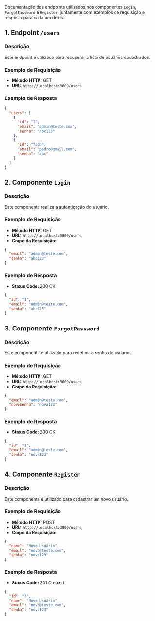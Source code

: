 Documentação dos endpoints utilizados nos componentes `Login`, `ForgotPassword` e `Register`, juntamente com exemplos de requisição e resposta para cada um deles.

## 1. Endpoint `/users`

### Descrição
Este endpoint é utilizado para recuperar a lista de usuários cadastrados.

### Exemplo de Requisição
- **Método HTTP:** GET
- **URL:** `http://localhost:3000/users`

### Exemplo de Resposta
```json
{
  "users": [
    {
      "id": "1",
      "email": "admin@teste.com",
      "senha": "abc123"
    },
    {
      "id": "751b",
      "email": "pedro@gmail.com",
      "senha": "abc"
    }
  ]
}
```

## 2. Componente `Login`

### Descrição
Este componente realiza a autenticação do usuário.

### Exemplo de Requisição
- **Método HTTP:** GET
- **URL:** `http://localhost:3000/users`
- **Corpo da Requisição:**
```json
{
  "email": "admin@teste.com",
  "senha": "abc123"
}
```

### Exemplo de Resposta
- **Status Code:** 200 OK
```json
{
  "id": "1",
  "email": "admin@teste.com",
  "senha": "abc123"
}
```

## 3. Componente `ForgotPassword`

### Descrição
Este componente é utilizado para redefinir a senha do usuário.

### Exemplo de Requisição
- **Método HTTP:** GET
- **URL:** `http://localhost:3000/users`
- **Corpo da Requisição:**
```json
{
  "email": "admin@teste.com",
  "novaSenha": "nova123"
}
```

### Exemplo de Resposta
- **Status Code:** 200 OK
```json
{
  "id": "1",
  "email": "admin@teste.com",
  "senha": "nova123"
}
```

## 4. Componente `Register`

### Descrição
Este componente é utilizado para cadastrar um novo usuário.

### Exemplo de Requisição
- **Método HTTP:** POST
- **URL:** `http://localhost:3000/users`
- **Corpo da Requisição:**
```json
{
  "nome": "Novo Usuário",
  "email": "novo@teste.com",
  "senha": "nova123"
}
```

### Exemplo de Resposta
- **Status Code:** 201 Created
```json
{
  "id": "3",
  "nome": "Novo Usuário",
  "email": "novo@teste.com",
  "senha": "nova123"
}
```

